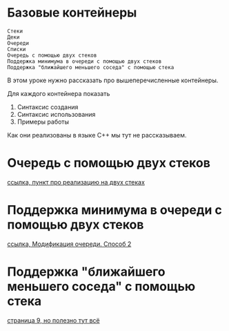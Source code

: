 Базовые контейнеры
==============
```
Стеки
Деки
Очереди
Списки
Очередь с помощью двух стеков
Поддержка минимума в очереди с помощью двух стеков
Поддержка "ближайшего меньшего соседа" с помощью стека
```

В этом уроке нужно рассказать про вышеперечисленные контейнеры.

Для каждого контейнера показать

1. Синтаксис создания
2. Синтаксис использования
3. Примеры работы

Как они реализованы в языке С++ мы тут не рассказываем.

# Очередь с помощью двух стеков

[ссылка, пункт про реализацию на двух стеках](https://neerc.ifmo.ru/wiki/index.php?title=%D0%9E%D1%87%D0%B5%D1%80%D0%B5%D0%B4%D1%8C)

# Поддержка минимума в очереди с помощью двух стеков

[ссылка, Модификация очереди. Способ 2](https://e-maxx.ru/algo/stacks_for_minima)


# Поддержка "ближайшего меньшего соседа" с помощью стека

[страница 9, но полезно тут всё](https://informatics.msk.ru/pluginfile.php/320392/mod_resource/content/0/1_Struktury_dannykh_Stek_ochered_dek.pdf)